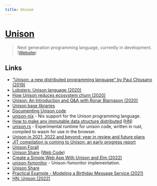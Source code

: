 ```yaml
---
title: Unison
---
```


# [Unison](https://github.com/unisonweb/unison)

> Next generation programming language, currently in development. ([Website](https://www.unisonweb.org/))

## Links

- ["Unison: a new distributed programming language" by Paul Chiusano (2019)](https://www.youtube.com/watch?v=gCWtkvDQ2ZI)
- [Lobsters: Unison language (2020)](https://lobste.rs/s/goszyg/unison_language)
- [How Unison reduces ecosystem churn (2020)](https://www.unisonweb.org/2020/04/10/reducing-churn/)
- [Unison: An Introduction and Q&A with Rúnar Bjarnason (2020)](https://www.youtube.com/watch?v=yicXcdLI2YA)
- [Unison base libraries](https://github.com/unisonweb/base)
- [Documenting Unison code](https://www.unisonweb.org/docs/documentation/)
- [unison-nix](https://github.com/ceedubs/unison-nix) - Nix support for the Unison programming language.
- [How to make any immutable data structure distributed](https://www.unison-lang.org/articles/distributed-datasets/core-idea/) ([HN](https://news.ycombinator.com/item?id=29452424))
- [unison.rs](https://github.com/jaredly/unison.rs) - Experimental runtime for unison code, written in rust, compiled to wasm for use in the browser.
- [Unison in 2021, 2022 and beyond: year in review and future plans](https://www.unisonweb.org/2022/02/10/unison-2021-year-in-review/)
- [JIT compilation is coming to Unison: an early progress report](https://www.unison-lang.org/blog/jit-announce/)
- [Unison Forall](https://hopin.com/events/unison-forall/registration)
- [Unison Share](https://share.unison-lang.org/) ([Web Code](https://github.com/unisonweb/codebase-ui))
- [Create a Simple Web App With Unison and Elm (2022)](https://luketollefson.xyz/posts/2022-07-31-unison-elm-web-app.html)
- [unison-fsmonitor](https://github.com/autozimu/unison-fsmonitor) - Unison-fsmonitor implementation.
- [Unison Share](https://share.unison-lang.org/)
- [Practical Example - Modeling a Birthday Message Service (2021)](https://www.unison-lang.org/blog/birthday-kata/)
- [HN: Unison (2022)](https://news.ycombinator.com/item?id=33638045)
